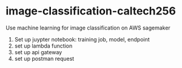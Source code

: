 # image-classification-caltech256
Use machine learning for image classification on AWS sagemaker

1. Set up juypter notebook: training job, model, endpoint
2. set up lambda function
3. set up api gateway
4. set up postman request
